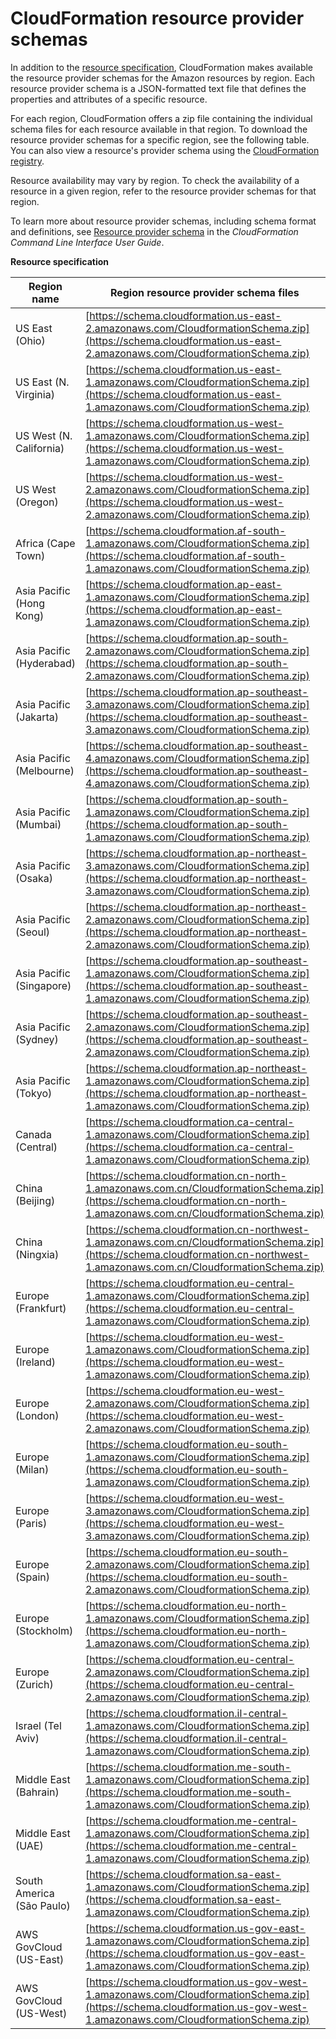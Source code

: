# CloudFormation resource provider schemas<a name="resource-type-schemas"></a>

In addition to the [resource specification](https://docs.aws.amazon.com/AWSCloudFormation/latest/UserGuide/cfn-resource-specification.html), CloudFormation makes available the resource provider schemas for the Amazon resources by region\. Each resource provider schema is a JSON\-formatted text file that defines the properties and attributes of a specific resource\.

For each region, CloudFormation offers a zip file containing the individual schema files for each resource available in that region\. To download the resource provider schemas for a specific region, see the following table\. You can also view a resource's provider schema using the [CloudFormation registry](https://docs.aws.amazon.com/AWSCloudFormation/latest/UserGuide/registry.html)\.

Resource availability may vary by region\. To check the availability of a resource in a given region, refer to the resource provider schemas for that region\.

To learn more about resource provider schemas, including schema format and definitions, see [Resource provider schema](https://docs.aws.amazon.com/cloudformation-cli/latest/userguide/resource-type-schema.html) in the *CloudFormation Command Line Interface User Guide*\.


**Resource specification**  

|  Region name  |  Region resource provider schema files  | 
| --- | --- | 
|  US East \(Ohio\)  |  [https://schema.cloudformation.us-east-2.amazonaws.com/CloudformationSchema.zip](https://schema.cloudformation.us-east-2.amazonaws.com/CloudformationSchema.zip)  | 
|  US East \(N\. Virginia\)  |  [https://schema.cloudformation.us-east-1.amazonaws.com/CloudformationSchema.zip](https://schema.cloudformation.us-east-1.amazonaws.com/CloudformationSchema.zip)  | 
|  US West \(N\. California\)  |  [https://schema.cloudformation.us-west-1.amazonaws.com/CloudformationSchema.zip](https://schema.cloudformation.us-west-1.amazonaws.com/CloudformationSchema.zip)  | 
|  US West \(Oregon\)  |  [https://schema.cloudformation.us-west-2.amazonaws.com/CloudformationSchema.zip](https://schema.cloudformation.us-west-2.amazonaws.com/CloudformationSchema.zip)  | 
|  Africa \(Cape Town\)  |  [https://schema.cloudformation.af-south-1.amazonaws.com/CloudformationSchema.zip](https://schema.cloudformation.af-south-1.amazonaws.com/CloudformationSchema.zip)  | 
|  Asia Pacific \(Hong Kong\)  |  [https://schema.cloudformation.ap-east-1.amazonaws.com/CloudformationSchema.zip](https://schema.cloudformation.ap-east-1.amazonaws.com/CloudformationSchema.zip)  | 
|  Asia Pacific \(Hyderabad\)  |  [https://schema.cloudformation.ap-south-2.amazonaws.com/CloudformationSchema.zip](https://schema.cloudformation.ap-south-2.amazonaws.com/CloudformationSchema.zip)  | 
|  Asia Pacific \(Jakarta\)  |  [https://schema.cloudformation.ap-southeast-3.amazonaws.com/CloudformationSchema.zip](https://schema.cloudformation.ap-southeast-3.amazonaws.com/CloudformationSchema.zip)  | 
|  Asia Pacific \(Melbourne\)  |  [https://schema.cloudformation.ap-southeast-4.amazonaws.com/CloudformationSchema.zip](https://schema.cloudformation.ap-southeast-4.amazonaws.com/CloudformationSchema.zip)  | 
|  Asia Pacific \(Mumbai\)  |  [https://schema.cloudformation.ap-south-1.amazonaws.com/CloudformationSchema.zip](https://schema.cloudformation.ap-south-1.amazonaws.com/CloudformationSchema.zip)  | 
|  Asia Pacific \(Osaka\)  |  [https://schema.cloudformation.ap-northeast-3.amazonaws.com/CloudformationSchema.zip](https://schema.cloudformation.ap-northeast-3.amazonaws.com/CloudformationSchema.zip)  | 
|  Asia Pacific \(Seoul\)  |  [https://schema.cloudformation.ap-northeast-2.amazonaws.com/CloudformationSchema.zip](https://schema.cloudformation.ap-northeast-2.amazonaws.com/CloudformationSchema.zip)  | 
|  Asia Pacific \(Singapore\)  |  [https://schema.cloudformation.ap-southeast-1.amazonaws.com/CloudformationSchema.zip](https://schema.cloudformation.ap-southeast-1.amazonaws.com/CloudformationSchema.zip)  | 
|  Asia Pacific \(Sydney\)  |  [https://schema.cloudformation.ap-southeast-2.amazonaws.com/CloudformationSchema.zip](https://schema.cloudformation.ap-southeast-2.amazonaws.com/CloudformationSchema.zip)  | 
|  Asia Pacific \(Tokyo\)  |  [https://schema.cloudformation.ap-northeast-1.amazonaws.com/CloudformationSchema.zip](https://schema.cloudformation.ap-northeast-1.amazonaws.com/CloudformationSchema.zip)  | 
|  Canada \(Central\)  |  [https://schema.cloudformation.ca-central-1.amazonaws.com/CloudformationSchema.zip](https://schema.cloudformation.ca-central-1.amazonaws.com/CloudformationSchema.zip)  | 
|  China \(Beijing\)  |  [https://schema.cloudformation.cn-north-1.amazonaws.com.cn/CloudformationSchema.zip](https://schema.cloudformation.cn-north-1.amazonaws.com.cn/CloudformationSchema.zip)  | 
|  China \(Ningxia\)  |  [https://schema.cloudformation.cn-northwest-1.amazonaws.com.cn/CloudformationSchema.zip](https://schema.cloudformation.cn-northwest-1.amazonaws.com.cn/CloudformationSchema.zip)  | 
|  Europe \(Frankfurt\)  |  [https://schema.cloudformation.eu-central-1.amazonaws.com/CloudformationSchema.zip](https://schema.cloudformation.eu-central-1.amazonaws.com/CloudformationSchema.zip)  | 
|  Europe \(Ireland\)  |  [https://schema.cloudformation.eu-west-1.amazonaws.com/CloudformationSchema.zip](https://schema.cloudformation.eu-west-1.amazonaws.com/CloudformationSchema.zip)  | 
|  Europe \(London\)  |  [https://schema.cloudformation.eu-west-2.amazonaws.com/CloudformationSchema.zip](https://schema.cloudformation.eu-west-2.amazonaws.com/CloudformationSchema.zip)  | 
|  Europe \(Milan\)  |  [https://schema.cloudformation.eu-south-1.amazonaws.com/CloudformationSchema.zip](https://schema.cloudformation.eu-south-1.amazonaws.com/CloudformationSchema.zip)  | 
|  Europe \(Paris\)  |  [https://schema.cloudformation.eu-west-3.amazonaws.com/CloudformationSchema.zip](https://schema.cloudformation.eu-west-3.amazonaws.com/CloudformationSchema.zip)  | 
|  Europe \(Spain\)  |  [https://schema.cloudformation.eu-south-2.amazonaws.com/CloudformationSchema.zip](https://schema.cloudformation.eu-south-2.amazonaws.com/CloudformationSchema.zip)  | 
|  Europe \(Stockholm\)  |  [https://schema.cloudformation.eu-north-1.amazonaws.com/CloudformationSchema.zip](https://schema.cloudformation.eu-north-1.amazonaws.com/CloudformationSchema.zip)  | 
|  Europe \(Zurich\)  |  [https://schema.cloudformation.eu-central-2.amazonaws.com/CloudformationSchema.zip](https://schema.cloudformation.eu-central-2.amazonaws.com/CloudformationSchema.zip)  | 
|  Israel \(Tel Aviv\)  |  [https://schema.cloudformation.il-central-1.amazonaws.com/CloudformationSchema.zip](https://schema.cloudformation.il-central-1.amazonaws.com/CloudformationSchema.zip)  | 
|  Middle East \(Bahrain\)  |  [https://schema.cloudformation.me-south-1.amazonaws.com/CloudformationSchema.zip](https://schema.cloudformation.me-south-1.amazonaws.com/CloudformationSchema.zip)  | 
|  Middle East \(UAE\)  |  [https://schema.cloudformation.me-central-1.amazonaws.com/CloudformationSchema.zip](https://schema.cloudformation.me-central-1.amazonaws.com/CloudformationSchema.zip)  | 
|  South America \(São Paulo\)  |  [https://schema.cloudformation.sa-east-1.amazonaws.com/CloudformationSchema.zip](https://schema.cloudformation.sa-east-1.amazonaws.com/CloudformationSchema.zip)  | 
|  AWS GovCloud \(US\-East\)  |  [https://schema.cloudformation.us-gov-east-1.amazonaws.com/CloudformationSchema.zip](https://schema.cloudformation.us-gov-east-1.amazonaws.com/CloudformationSchema.zip)  | 
|  AWS GovCloud \(US\-West\)  |  [https://schema.cloudformation.us-gov-west-1.amazonaws.com/CloudformationSchema.zip](https://schema.cloudformation.us-gov-west-1.amazonaws.com/CloudformationSchema.zip)  | 